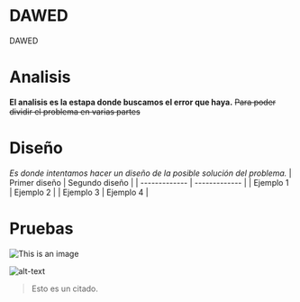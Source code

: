 # DAWED
DAWED
# Analisis
**El analisis es la estapa donde buscamos el error que haya.**
~~Para poder dividir el problema en varias partes~~
# Diseño
*Es donde intentamos hacer un diseño de la posible solución del problema.*
| Primer diseño | Segundo diseño |
| ------------- | ------------- |
| Ejemplo 1  | Ejemplo 2  |
| Ejemplo 3  | Ejemplo 4  |
# Pruebas
![This is an image](https://blog.desdelinux.net/wp-content/uploads/2018/05/Editores-de-codigo-linux.jpg)

![alt-text](https://i.pinimg.com/originals/57/19/79/571979283d72a42f6503164075f5a45d.gif)
>Esto es un citado.
